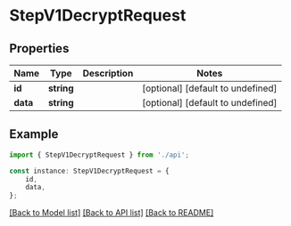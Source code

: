 # StepV1DecryptRequest


## Properties

Name | Type | Description | Notes
------------ | ------------- | ------------- | -------------
**id** | **string** |  | [optional] [default to undefined]
**data** | **string** |  | [optional] [default to undefined]

## Example

```typescript
import { StepV1DecryptRequest } from './api';

const instance: StepV1DecryptRequest = {
    id,
    data,
};
```

[[Back to Model list]](../README.md#documentation-for-models) [[Back to API list]](../README.md#documentation-for-api-endpoints) [[Back to README]](../README.md)
